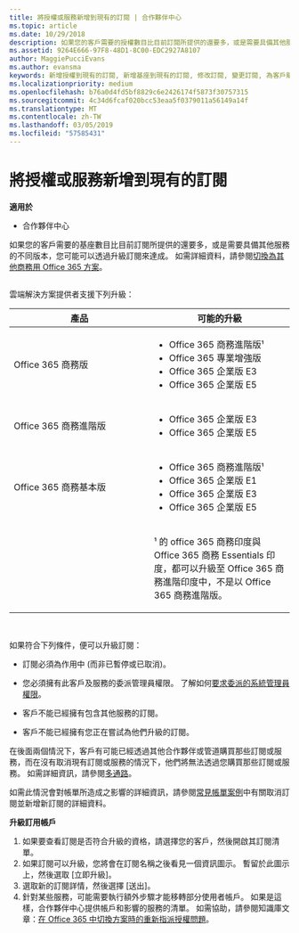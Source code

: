 ```yaml
---
title: 將授權或服務新增到現有的訂閱 | 合作夥伴中心
ms.topic: article
ms.date: 10/29/2018
description: 如果您的客戶需要的授權數目比目前訂閱所提供的還要多，或是需要具備其他服務的不同版本，您可能可以透過升級訂閱來達成。
ms.assetid: 9264E666-97F8-48D1-8C00-EDC2927A8107
author: MaggiePucciEvans
ms.author: evansma
keywords: 新增授權到現有的訂閱, 新增基座到現有的訂閱, 修改訂閱, 變更訂閱, 為客戶購買更多授權
ms.localizationpriority: medium
ms.openlocfilehash: b76a0d4fd5bf8829c6e2426174f5873f30757315
ms.sourcegitcommit: 4c34d6fcaf020bcc53eaa5f0379011a56149a14f
ms.translationtype: MT
ms.contentlocale: zh-TW
ms.lasthandoff: 03/05/2019
ms.locfileid: "57585431"
---
```

# <a name="add-licenses-or-services-to-an-existing-subscription"></a>將授權或服務新增到現有的訂閱

**適用於**

-  合作夥伴中心

如果您的客戶需要的基座數目比目前訂閱所提供的還要多，或是需要具備其他服務的不同版本，您可能可以透過升級訂閱來達成。 如需詳細資料，請參閱[切換為其他商務用 Office 365 方案](https://go.microsoft.com/fwlink/p/?LinkId=723577)。

## <a href="" id="upgradesubscription"></a>


雲端解決方案提供者支援下列升級：

<table>
<colgroup>
<col width="50%" />
<col width="50%" />
</colgroup>
<thead>
<tr class="header">
<th>產品</th>
<th>可能的升級</th>
</tr>
</thead>
<tbody>
<tr class="odd">
<td>Office 365 商務版</td>
<td><ul>
<li>Office 365 商務進階版¹</li>
<li>Office 365 專業增強版</li>
<li>Office 365 企業版 E3</li>
<li>Office 365 企業版 E5</li>
</ul></td>
</tr>
<tr class="even">
<td>Office 365 商務進階版</td>
<td><ul>
<li>Office 365 企業版 E3</li>
<li>Office 365 企業版 E5</li>
</ul></td>
</tr>
<tr class="odd">
<td>Office 365 商務基本版</td>
<td><ul>
<li>Office 365 商務進階版¹</li>
<li>Office 365 企業版 E1</li>
<li>Office 365 企業版 E3</li>
<li>Office 365 企業版 E5</li>
</ul></td>
</tr>
<tr class="even">
<td></td>
<td><p>¹ 的 office 365 商務印度與 Office 365 商務 Essentials 印度，都可以升級至 Office 365 商務進階印度中，不是以 Office 365 商務進階版。</p></td>
</tr>
</tbody>
</table>

 

如果符合下列條件，便可以升級訂閱：

-   訂閱必須為作用中 (而非已暫停或已取消)。

-   您必須擁有此客戶及服務的委派管理員權限。 了解如何[要求委派的系統管理員權限](request-a-relationship-with-a-customer.md)。

-   客戶不能已經擁有包含其他服務的訂閱。

-   客戶不能已經擁有您正在嘗試為他們升級的訂閱。

在後面兩個情況下，客戶有可能已經透過其他合作夥伴或管道購買那些訂閱或服務，而在沒有取消現有訂閱或服務的情況下，他們將無法透過您購買那些訂閱或服務。 如需詳細資訊，請參閱[多通路](multichannel.md)。

如需此情況會對帳單所造成之影響的詳細資訊，請參閱[常見帳單案例](common-billing-scenarios.md)中有關取消訂閱並新增新訂閱的詳細資料。

**升級訂用帳戶**

1.  如果要查看訂閱是否符合升級的資格，請選擇您的客戶，然後開啟其訂閱清單。
2.  如果訂閱可以升級，您將會在訂閱名稱之後看見一個資訊圖示。 暫留於此圖示上，然後選取 \[立即升級\]。
3.  選取新的訂閱詳情，然後選擇 \[送出\]。
4.  針對某些服務，可能需要執行額外步驟才能移轉部分使用者帳戶。 如果是這樣，合作夥伴中心提供帳戶和影響的服務的清單。 如需協助，請參閱知識庫文章：[在 Office 365 中切換方案時的重新指派授權問題](https://go.microsoft.com/fwlink/p/?LinkId=723576)。

 

 



